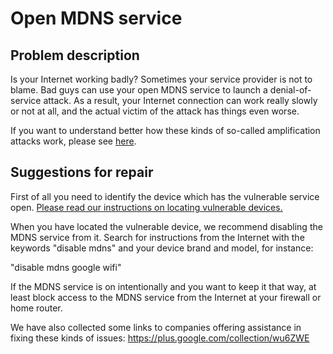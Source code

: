 # Open MDNS service

## Problem description

Is your Internet working badly? Sometimes your service provider is not to blame. Bad guys can use your open MDNS service to launch a denial-of-service attack. As a result, your Internet connection can work really slowly or not at all, and the actual victim of the attack has things even worse.

If you want to understand better how these kinds of so-called amplification attacks work, please see [here](./categories.md#amplification-attacks).

## Suggestions for repair

First of all you need to identify the device which has the vulnerable service open. [Please read our instructions on locating vulnerable devices.](./locate.md)

When you have located the vulnerable device, we recommend disabling the MDNS service from it. Search for instructions from the Internet with the keywords "disable mdns" and your device brand and model, for instance:

"disable mdns google wifi"

If the MDNS service is on intentionally and you want to keep it that way, at least block access to the MDNS service from the Internet at your firewall or home router.

We have also collected some links to companies offering assistance in fixing these kinds of issues: https://plus.google.com/collection/wu6ZWE
